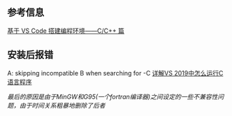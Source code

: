 ## 参考信息
[基于 VS Code 搭建编程环境——C/C++ 篇](https://zhuanlan.zhihu.com/p/77074009)


## 安装后报错
A: skipping incompatible B when searching for -C
[详解VS 2019中怎么运行C语言程序](https://blog.csdn.net/ly_qiu/article/details/105517939)

*最后的原因是由于MinGW和G95(一个fortran编译器)之间设定的一些不兼容性问题，由于时间关系粗暴地删除了后者*

